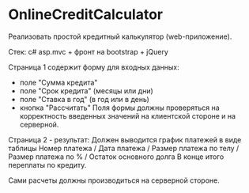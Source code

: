 # OnlineCreditCalculator
Реализовать простой кредитный калькулятор (web-приложение).

Стек:
c# asp.mvc + фронт на bootstrap + jQuery

Страница 1 содержит форму для входных данных:
- поле "Сумма кредита"
- поле "Срок кредита" (месяцы или дни)
- поле "Ставка в год" (в год или в день)
- кнопка "Рассчитать"
Поля формы должны проверяться на корректность введенных значений на клиентской стороне и на серверной.


Страница 2 - результат:
Должен выводится график платежей в виде таблицы
Номер платежа / Дата платежа / Размер платежа по телу / Размер платежа по % / Остаток основного долга
В конце итого переплаты по кредиту.

Сами расчеты должны производиться на серверной стороне.
